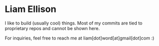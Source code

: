 # Liam Ellison

I like to build (usually cool) things. Most of my commits are tied to proprietary repos and cannot be shown here.

For inquiries, feel free to reach me at liam[dot]word[at]gmail[dot]com :)
